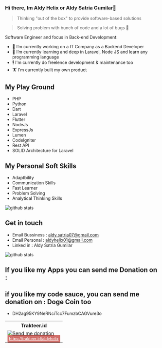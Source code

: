 ### Hi there, Im Aldy Helix or Aldy Satria Gumilar👋

> Thinking "out of the box" to provide software-based solutions 

> Solving problem with bunch of code and a lot of bugs 🐞

Software Engineer and focus in Back-end Development:

- 🔭  I’m currently working on a IT Company as a Backend Developer
- 🌱  I’m currently learning and deep in Laravel, Node JS and learn any programming language
- 🕴  ️I'm currently do freelence development & maintenance too
- 🏋️ I'm currently built my own product

## My Play Ground

- PHP
- Python
- Dart
- Laravel
- Flutter
- NodeJs
- ExpressJs
- Lumen
- CodeIgniter
- Rest API
- SOLID Architecture for Laravel

## My Personal Soft Skills
* Adaptbility
* Communication Skills
* Fast Learner
* Problem Solving
* Analytical Thinking Skills

![github stats](https://github-readme-stats.vercel.app/api/top-langs/?username=aldyhelix&langs_count=8&hide=c,css,assembly,c%2B%2B&layout=compact)

## Get in touch
- Email Bussiness : aldy.satria07@gmail.com
- Email Personal : aldyhelix01@gmail.com
- Linked in : Aldy Satria Gumilar

![github stats](https://github-readme-stats.vercel.app/api?username=aldyhelix&show_icons=true&count_private=true&include_all_commits)


## If you like my Apps you can send me Donation on :
<table>
  <tr>
    <th>Trakteer.id</th>
  </tr>
  <tr>
     <td>
       <a href="https://trakteer.id/aldyhelix" target="_blank"><img src="https://i.postimg.cc/yNGPbQS3/index.png" alt="Send me donation"></img></a><br/>
       <a href="https://trakteer.id/aldyhelix" style="background: rgba(191,53,46,.7); text-align: center; color: white; box-sizing: border-box; max-width: 220px; padding: 5px; line-height: 1.25em; border-radius: .2em; font-size: .8em;">https://trakteer.id/aldyhelix</a>
    </td>
  </tr>
  
## if you like my code sauce, you can send me donation on : Doge Coin too
* DH2ag95KY9NeRNciTcc7FumzbCAGVure3o 

